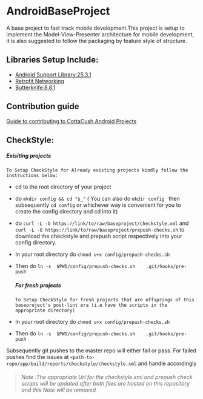 # AndroidBaseProject
A base project to fast track mobile development.This project is setup to implement the Model-View-Presenter
architecture for mobile development, it is also suggested to follow the packaging by feature style of structure.





## Libraries Setup Include:
   - [Android Support Library:25.3.1](https://developer.android.com/topic/libraries/support-library/revisions.html)
   - [Retrofit Networking](http://square.github.io/retrofit/)
   - [Butterknife:8.8.1](http://jakewharton.github.io/butterknife/)





## Contribution guide
 [Guide to contributing to CottaCush Android Projects](https://github.com/CottaCush/android-guidelines/blob/master/project_style_guidelines.md)





## CheckStyle:
 <h5>Exisiting projects</h5>

   ```To Setup CheckStyle for Already existing projects kindly follow the instructions below: ```
   - cd to the root directory of your project
   - do ```mkdir config && cd "$_"```
   ( You can also do  ```mkdir config ``` then subsequently ```cd config``` or whichever way is convenient for you to create the config directory and cd into it)
 - do  ``` curl -L -O https://link/to/raw/baseproject/checkstyle.xml ```
  and  ``` curl -L -O https://link/to/raw/baseproject/prepush-checks.sh ``` to download the checkstyle and prepush script respectively into your config directory.
-   In your root directory do ```chmod u+x config/prepush-checks.sh```
- Then do ```ln -s  $PWD/config/prepush-checks.sh    .git/hooks/pre-push```

     <h5>For fresh projects</h5>

   ```To Setup CheckStyle for fresh projects that are offsprings of this baseproject's post-lint era (i.e have the scripts in the appropriate directory) ```

-   In your root directory do ```chmod u+x config/prepush-checks.sh```
- Then do ```ln -s  $PWD/config/prepush-checks.sh    .git/hooks/pre-push```

Subsequently git pushes to the master repo will either fail or pass. For failed pushes find the issues at ```<path-to-repo/app/build/reports/checkstyle/checkstyle.xml``` and handle accordingly


><h6>Note :The appropriate Url for the checkstyle.xml and prepush check scripts will be updated after both files are hosted on this repository and this Note will be removed</h6


